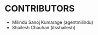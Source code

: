 CONTRIBUTORS
============

 - Milindu Sanoj Kumarage (agentmilindu)
 - Shailesh Chauhan (itsshailesh)
